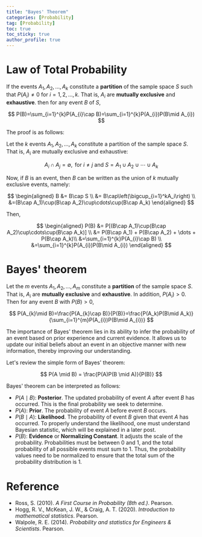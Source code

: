```yaml
---
title: "Bayes' Theorem"
categories: [Probability]
tag: [Probability]
toc: true
toc_sticky: true
author_profile: true
---
```


# Law of Total Probability

If the events $A_1,A_2,\dots,A_k$ constitute a **partition** of the sample space $S$ such that ${P(A_i)}\neq0$ for $i=1,2,...,k$. That is, $A_i$ are **mutually exclusive** and **exhaustive**. then for any event $B$ of $S$,

$$
P(B)=\sum_{i=1}^{k}P(A_{i}\cap B)=\sum_{i=1}^{k}P(A_{i})P(B\mid A_{i})
$$

The proof is as follows:

Let the $k$ events $A_1,A_2,\dots,A_k$ constitute a partition of the sample space $S$. That is, $A_i$ are mutually exclusive and exhaustive:

$$
A_i\cap A_j=\emptyset,\text{ for }i\not=j\text{ and }S=A_{1}\cup A_{2} \cup\cdots\cup A_k
$$

Now, if $B$ is an event, then $B$ can be written as the union of $k$ mutually exclusive events, namely:

$$
\begin{aligned}
B &= B\cap S \\
&= B\cap\left(\bigcup_{i=1}^kA_i\right) \\
&=(B\cap A_1)\cup(B\cap A_2)\cup\cdots\cup(B\cap A_k)
\end{aligned}
$$

Then,

$$
\begin{aligned}
P(B)  &= P[(B\cap A_1)\cup(B\cap A_2)\cup\cdots\cup(B\cap A_k)] \\
&= P(B\cap A_1) + P(B\cap A_2) + \dots + P(B\cap A_k)\\
&=\sum_{i=1}^{k}P(A_{i}\cap B) \\
&=\sum_{i=1}^{k}P(A_{i})P(B\mid A_{i})
\end{aligned}
$$


# Bayes' theorem

Let the $m$ events $A_1,A_2,...,A_m$ constitute a **partition** of the sample space $S$. That is, $A_i$ are **mutually exclusive** and **exhaustive**. In addition, $P(A_i)>0$. Then for any event $B$ with $P(B)>0$,

$$
P(A_{k}\mid B)=\frac{P(A_{k}\cap B)}{P(B)}=\frac{P(A_k)P(B\mid A_k)}{\sum_{i=1}^{m}P(A_{i})P(B\mid A_{i})}
$$

The importance of Bayes' theorem lies in its ability to infer the probability of an event based on prior experience and current evidence. It allows us to update our initial beliefs about an event in an objective manner with new information, thereby improving our understanding.

Let's review the simple form of Bayes' theorem:

$$
P(A \mid B) = \frac{P(A)P(B \mid A)}{P(B)}
$$

Bayes' theorem can be interpreted as follows:

- $P(A \mid B)$: **Posterior**. The updated probability of event $A$ after event $B$ has occurred. This is the final probability we seek to determine.
- $P(A)$: **Prior**. The probability of event $A$ before event $B$ occurs.
- $P(B \mid A)$: **Likelihood**. The probability of event $B$ given that event $A$ has occurred. To properly understand the likelihood, one must understand Bayesian statistic, which will be explained in a later post.
- $P(B)$: **Evidence** or **Normalizing Constant**. It adjusts the scale of the probability. Probabilities must be between $0$ and $1$, and the total probability of all possible events must sum to $1$. Thus, the probability values need to be normalized to ensure that the total sum of the probability distribution is $1$.


#  Reference

* Ross, S. (2010). *A First Course in Probability (8th ed.)*. Pearson.
* Hogg, R. V., McKean, J. W., & Craig, A. T. (2020). *Introduction to mathematical statistics*. Pearson. 
* Walpole, R. E. (2014). *Probability and statistics for Engineers & Scientists*. Pearson. 